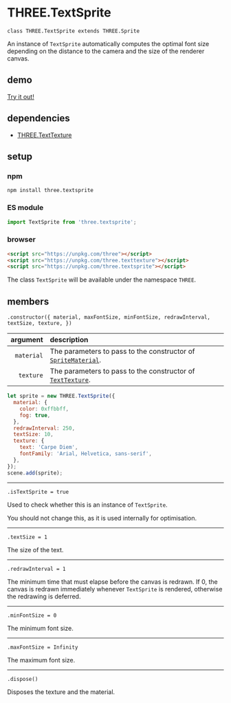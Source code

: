 # THREE.TextSprite

`class THREE.TextSprite extends THREE.Sprite`

An instance of `TextSprite` automatically computes the optimal font size depending on the distance to the camera and the size of the renderer canvas.

## demo

[Try it out!](https://seregpie.github.io/THREE.TextSprite/)

## dependencies

- [THREE.TextTexture](https://github.com/SeregPie/THREE.TextTexture)

## setup

### npm

```shell
npm install three.textsprite
```

### ES module

```javascript
import TextSprite from 'three.textsprite';
```

### browser

```html
<script src="https://unpkg.com/three"></script>
<script src="https://unpkg.com/three.texttexture"></script>
<script src="https://unpkg.com/three.textsprite"></script>
```

The class `TextSprite` will be available under the namespace `THREE`.

## members

`.constructor({
  material,
  maxFontSize,
  minFontSize,
  redrawInterval,
  textSize,
  texture,
})`

| argument | description |
| ---: | :--- |
| `material` | The parameters to pass to the constructor of [`SpriteMaterial`](https://threejs.org/docs/index.html#api/materials/SpriteMaterial). |
| `texture` | The parameters to pass to the constructor of [`TextTexture`](https://github.com/SeregPie/THREE.TextTexture). |

```javascript
let sprite = new THREE.TextSprite({
  material: {
    color: 0xffbbff,
    fog: true,
  },
  redrawInterval: 250,
  textSize: 10,
  texture: {
    text: 'Carpe Diem',
    fontFamily: 'Arial, Helvetica, sans-serif',
  },  
});
scene.add(sprite);
```

---

`.isTextSprite = true`

Used to check whether this is an instance of `TextSprite`.

You should not change this, as it is used internally for optimisation.

---

`.textSize = 1`

The size of the text.

---

`.redrawInterval = 1`

The minimum time that must elapse before the canvas is redrawn. If 0, the canvas is redrawn immediately whenever `TextSprite` is rendered, otherwise the redrawing is deferred.

---

`.minFontSize = 0`

The minimum font size.

---

`.maxFontSize = Infinity`

The maximum font size.

---

`.dispose()`

Disposes the texture and the material.
